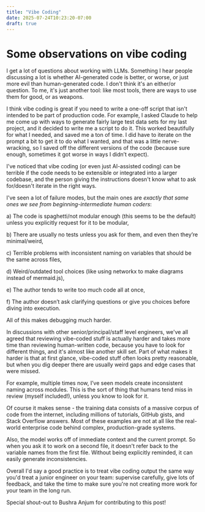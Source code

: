 ```yaml
---
title: "Vibe Coding"
date: 2025-07-24T10:23:20-07:00
draft: true
---
```


# Some observations on vibe coding

I get a lot of questions about working with LLMs. Something I hear people discussing a lot is whether AI-generated code is 
better, or worse, or just more evil than human-generated code. I don't think it's an either/or question. To me, it's just another tool:
like most tools, there are ways to use them for good, or as weapons. 

I think vibe coding is great if you need to write a one-off script that isn't intended to be 
part of production code. For example, I asked Claude to help me come up with ways to generate 
fairly large test data sets for my last project, and it decided to write me a script to do it. 
This worked beautifully for what I needed, and saved me a ton of time. 
I did have to iterate on the prompt a bit to get it to do what I wanted, 
and that was a little nerve-wracking, so I saved off the different versions of the code 
(because sure enough, sometimes it got worse in ways I didn’t expect). 

I've noticed that vibe coding (or even just AI-assisted coding) can be terrible if the code needs to be extensible 
or integrated into a larger codebase, and the person giving the instructions 
doesn't know what to ask for/doesn't iterate in the right ways.

I've seen a lot of failure modes, but the main ones are *exactly that same ones we see from 
beginning-intermediate human coders*:

a) The code is spaghetti/not modular enough (this seems to be the default) 
unless you explicitly request for it to be modular,

b) There are usually no tests unless you ask for them, and even then they’re minimal/weird, 

c) Terrible problems with inconsistent naming on variables that should be the same across files,

d) Weird/outdated tool choices (like using networkx to make diagrams instead of mermaid.js),

e) The author tends to write too much code all at once, 

f) The author doesn’t ask clarifying questions or give you choices before diving into execution. 
 
All of this makes debugging much harder.

In discussions with other senior/principal/staff level engineers, 
we've all agreed that reviewing vibe-coded stuff is actually harder 
and takes more time than reviewing human-written code, because you have to look for 
different things, and it's almost like another skill set. 
Part of what makes it harder is that at first glance, vibe-coded stuff often looks 
pretty reasonable, but when you dig deeper there are usually weird gaps and edge cases 
that were missed. 

For example, multiple times now, I’ve seen models create inconsistent naming across modules. 
This is the sort of thing that humans tend miss in review (myself included!), unless you know to look for it. 

Of course it makes sense - the training data consists of a massive corpus of code from the 
internet, including millions of tutorials, GitHub gists, and Stack Overflow answers. 
Most of these examples are not at all like the real-world enterprise code behind complex, 
production-grade systems. 

Also, the model works off of immediate context and the current prompt. 
So when you ask it to work on a second file, it doesn't refer back to the 
variable names from the first file. Without being explicitly reminded, 
it can easily generate inconsistencies.

Overall I'd say a good practice is to treat vibe coding output the same way you'd 
treat a junior engineer on your team: supervise carefully, give lots of feedback, 
and take the time to make sure you're not creating more work for your team in the long run.

Special shout-out to Bushra Anjum for contributing to this post!

